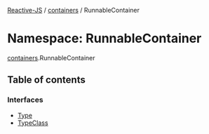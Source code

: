 [Reactive-JS](../README.md) / [containers](containers.md) / RunnableContainer

# Namespace: RunnableContainer

[containers](containers.md).RunnableContainer

## Table of contents

### Interfaces

- [Type](../interfaces/containers.RunnableContainer.Type.md)
- [TypeClass](../interfaces/containers.RunnableContainer.TypeClass.md)
